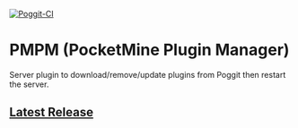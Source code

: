 [![Poggit-CI](https://poggit.pmmp.io/ci.badge/PocketMine-Plugin-Manager/PMPluginManager/PMPluginManager)](https://poggit.pmmp.io/ci/PocketMine-Plugin-Manager/PMPluginManager/PMPluginManager)
# PMPM (PocketMine Plugin Manager)
Server plugin to download/remove/update plugins from Poggit then restart the server.
## [Latest Release](https://github.com/PocketMine-Plugin-Manager/PMPM/releases/tag/2.0.0)
